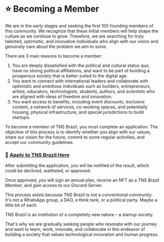 # ⭐ Becoming a Member

We are in the early stages and seeking the first 100 founding members of this community. We recognize that these initial members will help shape the culture as we continue to grow. Therefore, we are searching for truly talented, optimistic, and innovative individuals who align with our vision and genuinely care about the problem we aim to solve.

There are 3 main reasons to become a member:

1. You are deeply dissatisfied with the political and cultural status quo, have no strong political affiliations, and want to be part of building a prosperous society that is better suited to the digital age.
2. You want to connect with international leaders and collaborate with optimistic and ambitious individuals such as builders, entrepreneurs, artists, educators, technologists, students, authors, and scientists who are aligned with ideas of freedom and innovation.
3. You want access to benefits, including event discounts, exclusive content, a network of services, co-working spaces, and potentially housing, physical infrastructure, and special jurisdictions to build startups.

To become a member of TNS Brazil, you must complete an application. The objective of this process is to identify whether you align with our values, share our vision for the future, commit to some regular activities, and accept our community guidelines.

### 📃 [Apply to TNS Brazil Here](https://forms.gle/C82bXxvKfDiFpowB9)

After submitting the application, you will be notified of the result, which could be declined, waitlisted, or approved.

Once approved, you will sign an annual plan, receive an NFT as a TNS Brazil Member, and gain access to our Discord Server.

This process exists because TNS Brazil is not a conventional community. It's not a WhatsApp group, a DAO, a think tank, or a political party. Maybe a little bit of each.

TNS Brazil is an institution of a completely new nature – a startup society.

That's why we are gradually seeking people who resonate with our journey and want to learn, work, innovate, and collaborate in this endeavor of building a society that values technological innovation and human progress.
